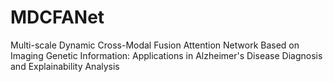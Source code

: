 # MDCFANet
Multi-scale Dynamic Cross-Modal Fusion Attention Network Based on Imaging Genetic Information: Applications in Alzheimer's Disease Diagnosis and Explainability Analysis
